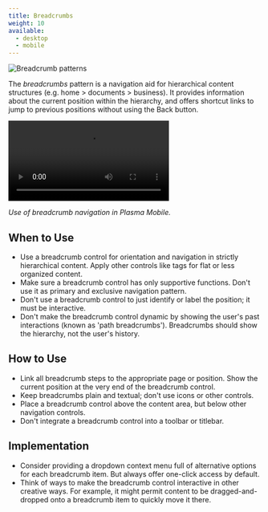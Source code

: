 ```yaml
---
title: Breadcrumbs
weight: 10
available:
  - desktop
  - mobile
---
```


![Breadcrumb patterns](/hig/NP-n-deep.png)

The *breadcrumbs* pattern is a navigation aid for hierarchical content
structures (e.g. home > documents > business). It provides information
about the current position within the hierarchy, and offers shortcut
links to jump to previous positions without using the Back button.

<video autoplay src="https://cdn.kde.org/hig/video/20181026-1/Breadcrumb1.webm" 
loop="true" playsinline="true" width="320" controls="true" 
onended="this.play()" class="border"></video>

*Use of breadcrumb navigation in Plasma Mobile.*

When to Use
-----------

-   Use a breadcrumb control for orientation and navigation in strictly
    hierarchical content. Apply other controls like tags for flat or
    less organized content.
-   Make sure a breadcrumb control has only supportive functions. Don't
    use it as primary and exclusive navigation pattern.
-   Don't use a breadcrumb control to just identify or label the
    position; it must be interactive.
-   Don't make the breadcrumb control dynamic by showing the user's
    past interactions (known as 'path breadcrumbs'). Breadcrumbs
    should show the hierarchy, not the user's history.

How to Use
----------

-   Link all breadcrumb steps to the appropriate page or position. Show
    the current position at the very end of the breadcrumb control.
-   Keep breadcrumbs plain and textual; don't use icons or other
    controls.
-   Place a breadcrumb control above the content area, but below other
    navigation controls.
-   Don't integrate a breadcrumb control into a toolbar or titlebar.

Implementation
--------------

-   Consider providing a dropdown context menu full of alternative
    options for each breadcrumb item. But always offer one-click access
    by default.
-   Think of ways to make the breadcrumb control interactive in other
    creative ways. For example, it might permit content to be
    dragged-and-dropped onto a breadcrumb item to quickly move it there.

